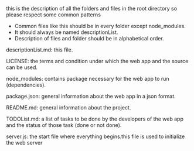 this is the description of all the folders and files in the root directory so please respect some common patterns

- Common files like this should be in every folder except node_modules.
- It should always be named descriptionList.
- Description of files and folder should be in alphabetical order.

descriptionList.md: this file.

LICENSE: the terms and condition under which the web app and the source can be used.

node_modules: contains package necessary for the web app to run (dependencies).

package.json: general information about the web app in a json format.

README.md: general information about the project.

TODOList.md: a list of tasks to be done by the developers of the web app and the status
             of those task (done or not done).

server.js: the start file where everything begins.this file is used to initialize the web server



